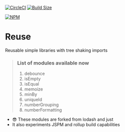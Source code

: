 [![CircleCI](https://circleci.com/gh/velusgautam/reuse.svg?style=svg)](https://circleci.com/gh/velusgautam/reuse) [![Build Size](https://img.shields.io/bundlephobia/minzip/reuse-utility?color=%23328332&label=minified%20size)](https://www.npmjs.com/package/reuse-utility)

[![NPM](https://nodei.co/npm/reuse-utility.png)](https://nodei.co/npm/reuse-utility/)

# Reuse
Reusable simple libraries with tree shaking imports

> ### List of modules available now
>1. debounce
>2. isEmpty
>3. isEqual
>4. memoize
>5. minBy
>6. uniqueId
>7. numberGrouping
>8. numberFormatting

 - :sunglasses: These modules are forked from lodash and just 
 - It also experiments JSPM and rollup build capabilities
